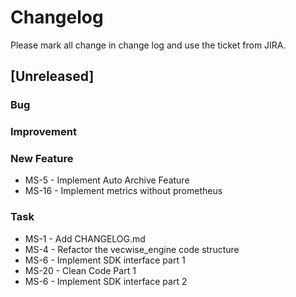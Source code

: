# Changelog

Please mark all change in change log and use the ticket from JIRA.

## [Unreleased]

### Bug

### Improvement

### New Feature

- MS-5 - Implement Auto Archive Feature
- MS-16 - Implement metrics without prometheus
### Task

- MS-1 - Add CHANGELOG.md
- MS-4 - Refactor the vecwise_engine code structure
- MS-6 - Implement SDK interface part 1
- MS-20 - Clean Code Part 1
- MS-6 - Implement SDK interface part 2
